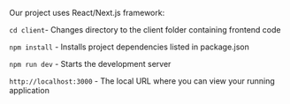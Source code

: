 Our project uses React/Next.js framework:

`cd client`- Changes directory to the client folder containing frontend code

`npm install` - Installs project dependencies listed in package.json

`npm run dev` - Starts the development server

`http://localhost:3000` - The local URL where you can view your running application
